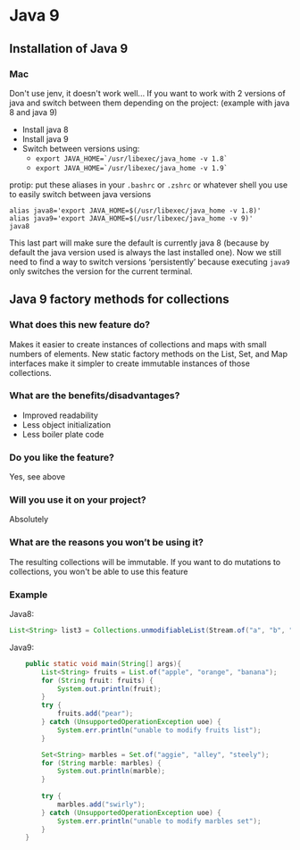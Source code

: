 # Java 9
## Installation of Java 9
### Mac

Don't use jenv, it doesn't work well...
If you want to work with 2 versions of java and switch between them depending on the project: (example with java 8 and java 9)
- Install java 8
- Install java 9
- Switch between versions using:
    - ```export JAVA_HOME=`/usr/libexec/java_home -v 1.8` ```
    - ```export JAVA_HOME=`/usr/libexec/java_home -v 1.9` ```
    
protip: put these aliases in your `.bashrc` or `.zshrc` or whatever shell you use to easily switch between java versions
```
alias java8='export JAVA_HOME=$(/usr/libexec/java_home -v 1.8)'
alias java9='export JAVA_HOME=$(/usr/libexec/java_home -v 9)'
java8
```
This last part will make sure the default is currently java 8 (because by default the java version used is always the last installed one).
Now we still need to find a way to switch versions ‘persistently’ because executing `java9` only switches the version for the current terminal.

## Java 9 factory methods for collections
### What does this new feature do?
Makes it easier to create instances of collections and maps with small numbers of elements. New static factory methods on the List, Set, and Map interfaces make it simpler to create immutable instances of those collections.

### What are the benefits/disadvantages?
- Improved readability
- Less object initialization
- Less boiler plate code

### Do you like the feature?
Yes, see above

### Will you use it on your project?
Absolutely

### What are the reasons you won’t be using it?
The resulting collections will be immutable.
If you want to do mutations to collections, you won't be able to use this feature

### Example
Java8:
```Java
List<String> list3 = Collections.unmodifiableList(Stream.of("a", "b", "c").collect(toList()));
```

Java9:
```Java
    public static void main(String[] args){
        List<String> fruits = List.of("apple", "orange", "banana");
        for (String fruit: fruits) {
            System.out.println(fruit);
        }
        try {
            fruits.add("pear");
        } catch (UnsupportedOperationException uoe) {
            System.err.println("unable to modify fruits list");
        }

        Set<String> marbles = Set.of("aggie", "alley", "steely");
        for (String marble: marbles) {
            System.out.println(marble);
        }
            
        try {
            marbles.add("swirly");
        } catch (UnsupportedOperationException uoe) {
            System.err.println("unable to modify marbles set");
        }
    }
```

